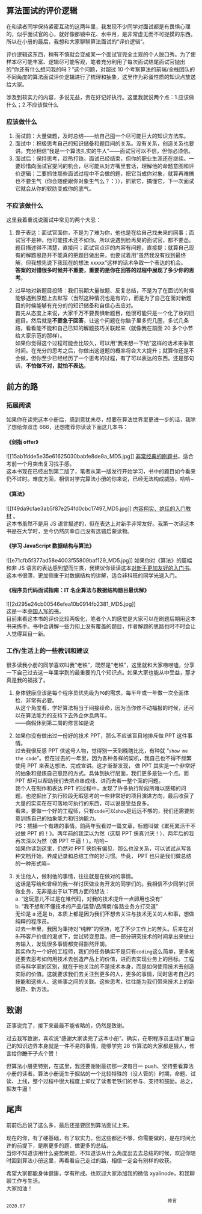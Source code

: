 ## 算法面试的评价逻辑

在和读者同学保持紧密互动的这两年里，我发现不少同学对面试都是有畏惧心理的，似乎面试官的心，就好像那镜中花、水中月，是非常虚无而不可捉摸的东西。所以在小册的最后，我想和大家聊聊算法面试的“评价逻辑”。

评价逻辑这东西，稍有不慎就会变成某一个面试官完全主观的个人脱口秀。为了使样本尽可能丰富、逻辑尽可能客观，笔者充分利用了每次面试结尾面试官抛出的“你还有什么想问我的吗？”这个问题，对超过 10 个考察算法的前端/全栈团队的不同角度的算法面试评价逻辑进行了梳理和抽象，这里作为彩蛋性质的知识点放送给大家。

涉及到软实力的内容，多说无益，贵在好记好执行。这里我就说两个点：1.应该做什么；2.不应该做什么

### 应该做什么

1. 面试前：大量做题，及时总结——给自己囤一个尽可能巨大的知识方法库。
2. 面试中：积极思考自己的知识储备和题目间的关系。没有关系，创造关系也要讲。充分相信“我是一个算法扎实的牛人”——面试官可以不信，但你必须信。
3. 面试后：保持思考，趁热打铁。面试已经结束，但你的职业生涯还在继续。一要珍惜向面试官提问的机会，尽可能从对方嘴里套话，理解他的命题意图和评价逻辑；二要抓住那些面试过程中不会做的题，把它当成你对象，就算再难搞也不要生气（你会随便跟你对象生气么？：）），抓紧它，搞懂它，下一次面试它就会从你的软肋变成你的底气。

### 不应该做什么

这里我着重说说面试中常见的两个大忌：

1. 畏于表达：面试官面你，不是为了难为你，他也是在给自己找未来的同事；面试官不是神，他可能技术还不如你。所以说遇到脸再臭的面试官，都不要怂。题目描述得不清楚，直接问；面试官点评的内容有问题，直接提；就算自己现有的解题思路并不能真的把题目做出来，也要试着用“虽然我没有找到最终解，但我想先说下我现在的想法 xxxxx”这样的话术争取一个表达的机会。  
   **答案的对错很多时候并不重要，重要的是你在回答的过程中展现了多少你的思考**。

2. 过早地对新题目投降：我们前期大量做题、反复总结，不是为了在面试的时候能够遇到原题上去默写（当然这种情况也是有的），而是为了自己在面对新题目的时候能够有充分的的知识储备和自信心去应对。  
   首先从态度上来说，大家千万不要畏惧新题目，他很可能只是一个化了妆的旧题目。然后就是**不要急于回答**，让这个问题在你脑子里多兜几圈，多试几条路，看看能不能和自己已知的解题技巧关联起来（就像我在前面 20 多个小节给大家示范的那样）。  
   如果你觉得这个过程可能会比较久，可以用“我来想一下哈”这样的话术来争取时间。在充分的思考之后，你做出这道题的概率将会大大提升；就算你还是不会做，但你至少已经经历了一个思考的过程，有了可以表达的东西。还是那句话，**不怕做不对，就怕不表达**。

## 前方的路

### 拓展阅读

如果你在读完这本小册后，感到意犹未尽，想要在算法世界里更进一步的话，我除了想给你双击 666，还想推荐你读读下面这几本书：

#### 《剑指 offer》

![[15ab1fdde5e35e61625030babfe8de8a_MD5.jpg]]
[非常经典的刷题书](https://book.douban.com/subject/27008702/)，适合考前一个月突击复习找手感。  
这本书现在已经出到第二版了，笔者从第一版发行开始学习，书中的题目如今看来仍不过时。难度方面，相信对学完算法小册的你来说，已经无法构成威胁，哈哈~

#### 《算法》

![[f49da9cfae3ab5f87e254fd0cbc17497_MD5.jpg]]
[内容翔实、绝佳的入门教材](https://book.douban.com/subject/10432347/) 。  
这本书虽然不是用 JS 语言描述的，但在表达上对新手非常友好。我第一次读这本书是在大学时，至今仍然庆幸自己没有选错启蒙读物。

#### 《学习 JavaScript 数据结构与算法》

![[e71cfb5f377ad58e4003f55809baf129_MD5.jpg]]
如果你对《算法》的篇幅和非 JS 语言的表达感到望而生畏，我建议你读读这本[对新手更加友好的入门书](https://book.douban.com/subject/33441631/)。  
这本书很薄，更加侧重于对数据结构的讲解，适合非科班的同学光速入门。

#### 《程序员代码面试指南：IT 名企算法与数据结构题目最优解》

![[2d295e24cb00546efea10b0914fb2381_MD5.jpg]]  
这是一本[中国人写的书](https://book.douban.com/subject/26638586/)。  
目前来看这本书的评价比较两极化，笔者个人的感觉是大家可以在刷题后期用这本书来练手。书中会讲解一些力扣上没有覆盖的题目，作者解题的思路也时不时会让人觉得耳目一新。

### 工作/生活上的一些教训和建议

很多读我小册的同学喜欢叫我“老铁”，既然是“老铁”，这里就和大家唠唠嗑，分享一下自己过去这一年里学到的最重要的几个知识点。如果大家也能从中受益，那才真是我的福报了。

1. 身体健康应该是每个程序员优先级为`P0`的需求。每半年或一年做一次全面体检，非常有必要。  
   从这个角度看，学好算法相当于间接续命，因为当你修不动福报的时候，还可以在算法能力的支持下去外企休息两年。  
    ——病假休到第二周的修言如是说

2. 如果你没有做出过一份好的技术 PPT，那么不应该盲目地排斥做 PPT 这件事情。  
   过去我很反感 PPT 侠这号人物，觉得别一天到晚瞎比比，有种就 “`show me the code`”。但在过去的一年里，因为各种各样的契机，我自己也不得不频繁使用 PPT 来表达想法、完成宣讲。这才渐渐发现， 做 PPT 其实是一个非常好的抽象和提炼自己思路的方式。具体到执行层面，我们更多是钻一个点。而 PPT 却可以帮助我们去把点串成线、进而去看一整个面的问题。  
   我个人在制作和表达 PPT 的过程中，发现了许多执行阶段所难以感知的问题，也挖掘出了执行阶段无暇思考的一些非常好的项目演进方向，最后收获了大量的实实在在可落地可执行的东西，可以说是受益良多。  
   看来，要做一个好的工程师，只有`code`可以`show`是远远不够的，我们还需要刻意训练自己的抽象能力和归纳能力。  
   PS：插播一个有趣的事情。前两年我看过一篇文章，标题叫做《累死累活干不过做 PPT 的！》。两年前的我深以为然（这帮 PPT 侠真讨厌！），两年后的我再次深以为然（做 PPT 牛逼！）。哈哈~  
   如果你读到这里，仍然对 PPT 侠抱有偏见，那么也没关系，可以试试从写各种文档开始，养成记录和总结工作的好习惯。毕竟， PPT 也只是我们做总结的一种形式嘛~

3. 关注他人，做利他的事情，往往就是在做对的事情。  
   这话是写给和曾经的我一样讨厌做业务开发的同学们的。我相信不少同学讨厌做业务，无非是出于以下两方面的想法：  
   a. “这玩意儿不过是在堆代码，对我的技术提升一点卵用也没有”  
   b. “我不想和不懂技术的产品/运营/品牌商/各路业务方打交道”  
   无论是 a 还是 b，本质上都是因为我们不想去关注与技术无关的人和事，想做纯粹的程序员。  
   过去一年里，我因为秉持对“纯粹”的坚持，吃了不少工作上的苦头。后来在对~~3.75~~客户价值的渴求下，尝试转变思路，把一部分研究技术的时间拿出来做业务输入，发现很多事情都变得豁然开朗。  
   其实作为一个好的工程师，我们的任务确实不是只有`coding`这么简单，更多地还要去思考如何用技术去创造产品上的价值，进而去实现业务上的目标。工程师与科学家的区别，就在于他关注的不是技术本身，而是如何使用技术去创造实际的价值。这就要求我们去关注到更多的人，更多的事情，同时思考自己的技能和这些人、这些事之间的关联。这些思考，往往能为我们带来技术上的新思路、新方法。

## 致谢

正事说完了，接下来最最不能省略的，仍然是致谢。

过去我写致谢，喜欢说“感谢大家读完了这本小册”。确实，在职程序员主动扩展自己的知识边界本身就是一件不易的事情，能够学完 28 节算法的大家都是狠人，修言给你~~跪下了~~点个赞！

但算法小册更特别，在这里，我还要谢谢最初那一波每日一 push、坚持要看算法小册的读者。算法小册诞生于掘站的一个比较特殊的（没人管的）时期，命题、试读、上线，整个过程中很大程度上仰仗了读者老铁们的参与、支持和鼓励。总之，掘友牛逼！

## 尾声

前前后后说了这么多，最后还是要回到算法面试上来。

现在的你，有了硬基础，有了软实力。但这些都还不够，你需要做的，是在时间允许的前提下，是刷更多的题、做更多的总结。  
当你不知道该用什么姿势刷题，不知道该从什么角度出去去总结的时候，欢迎你随时回到算法小册这里，再看看自己走过的路，相信一定会有别样的收获。

希望大家都能身体健康，学有所成。也欢迎大家添加我的微信 xyalinode，和我聊聊工作与生活。  
大家加油！

                                                                修言 2020.07

